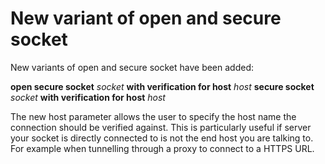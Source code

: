 # New variant of open and secure socket

New variants of open and secure socket have been added:

**open secure socket** *socket* **with verification for host** *host*
**secure socket** *socket* **with verification for host** *host*

The new host parameter allows the user to specify the host name the connection should be verified against. This is particularly useful if server your socket is directly connected to is not the end host you are talking to. For example when tunnelling through a proxy to connect to a HTTPS URL.
